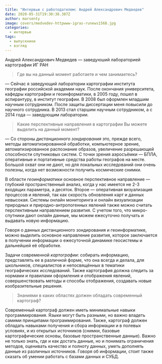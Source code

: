 ```yaml
---
title: "Интервью с работодателем: Андрей Александрович Медведев"
date: 2020-05-31T19:30:38.387Z
author: marsenty
image: covers/medvedev-httpwww-igras-runews1568.jpg
categories:
  - интервью
tags:
  - выпускники
  - взгляд
---
```

Андрей Александрович Медведев — заведуюший лабораторией картографии ИГ РАН

> Где вы на данный момент работаете и чем занимаетесь?

— Сейчас я заведующий лаборатории картографии института географии российской академии наук. После окончания университета, кафедры картографии и геоинформатики, в 2005 году, пошел в аспирантуру, в институт географии. В 2008 был оформлен младшим научным сотрудником. После защиты диссертации меня повысили до научного сотрудника. В 2013 стал старшим научным сотрудником, а с 2014 года — заведующим лаборатории. 

> Какие перспективные направления в картографии Вы можете выделить на данный момент?

— Со стороны *дистанционного зондирования* это, прежде всего, методы автоматизированной обработки, компьютерное зрение, автоматизированное распознание образов, увеличение разрешающей способности спутниковых систем. С точки зрения аэросъёмки — БПЛА, оперативные и портативные средства работы географов на месте. Большой охват они не дают, но для локальных исследований они очень полезны, когда нет возможности получить космические снимки. 

В области *геоинформатики* основное перспективное направление — глубокий пространственный анализ, когда у нас имеется не 2-3 входящих параметра, а десяток. Второе — оперативная визуализация процессов и явлений, так как скорость обновления карт и данных невысокая. Системы онлайн мониторинга и онлайн визуализации природных и природно-антропогенных явлений также можно считать перспективным направлением развития. С учетом того, что микро-спутники дают онлайн данные, мы можем ежесуточно получать и выдавать новую информацию. 

Говоря о данных дистанционного зондирования и геоинформатике, можно выделить основное направление развития, которое заключается в получении информации о ежесуточной динамике геосистемы и дальнейшей её обработке. 

Задачи современной *картографии*: собирать информацию, представлять ее в различной форме, что она всегда и делала, для школьников, специалистов и непосвящённых в тематики географических исследований. Также картография должна следить за нормами и правилами оформления и отображения явлений, совершенствовать методы и способы отображения, создавать новые изобразительные решения. 

> Знаниями в каких областях должен обладать современный картограф?

Современный картограф должен иметь минимальные навыки программирования. Языки могут быть разными, но важно владеть самими принципами программирования. Также, картограф должен обладать навыками получения и сбора информации и в полевых условиях, и из открытых источников (снимки, базовые картографические основы, базовые пространственные данные). Важно не только знать, где и как достать данные, но и понимать ограничения методов, оценивать качество и полноту данных, уметь дополнять данные из различных источников. Говоря об информации, стоит также сказать об умении работать с базами данных и СУБД.